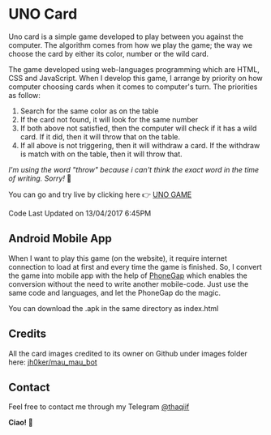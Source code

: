 # UNO Card

Uno card is a simple game developed to play between you against the computer. The algorithm comes from how we play the game; the way we choose the card by either its color, number or the wild card. 

The game developed using web-languages programming which are HTML, CSS and JavaScript. When I develop this game, I arrange by priority on how computer choosing cards when it comes to computer's turn. The priorities as follow:

1. Search for the same color as on the table
2. If the card not found, it will look for the same number
3. If both above not satisfied, then the computer will check if it has a wild card. If it did, then it will throw that on the table.
4. If all above is not triggering, then it will withdraw a card. If the withdraw is match with on the table, then it will throw that.

*I'm using the word "throw" because i can't think the exact word in the time of writing. Sorry!* 🤣

You can go and try live by clicking here 👉 [UNO GAME](https://strkp-uno.blogspot.com/)

Code Last Updated on 13/04/2017 6:45PM

## Android Mobile App
When I want to play this game (on the website), it require internet connection to load at first and every time the game is finished. So, I convert the game into mobile app with the help of [PhoneGap](https://phonegap.com) which enables the conversion without the need to write another mobile-code. Just use the same code and languages, and let the PhoneGap do the magic.

You can download the .apk in the same directory as index.html

## Credits
All the card images credited to its owner on Github under images folder here: [jh0ker/mau_mau_bot](https://github.com/jh0ker/mau_mau_bot)

## Contact
Feel free to contact me through my Telegram [@thaqiif](https://t.me/thaqiif)

**Ciao! 👋**

